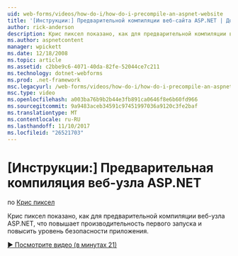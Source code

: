 ```yaml
---
uid: web-forms/videos/how-do-i/how-do-i-precompile-an-aspnet-website
title: '[Инструкции:] Предварительной компиляции веб-сайта ASP.NET | Документы Microsoft'
author: rick-anderson
description: Крис пиксел показано, как для предварительной компиляции веб-узла ASP.NET, что повышает производительность первого запуска и повысить уровень безопасности приложения.
ms.author: aspnetcontent
manager: wpickett
ms.date: 12/18/2008
ms.topic: article
ms.assetid: c2bbe9c6-4071-40da-82fe-52044ce7c211
ms.technology: dotnet-webforms
ms.prod: .net-framework
msc.legacyurl: /web-forms/videos/how-do-i/how-do-i-precompile-an-aspnet-website
msc.type: video
ms.openlocfilehash: a003ba76b9b2b44e3fb891ca0646f8e6b60fd966
ms.sourcegitcommit: 9a9483aceb34591c97451997036a9120c3fe2baf
ms.translationtype: MT
ms.contentlocale: ru-RU
ms.lasthandoff: 11/10/2017
ms.locfileid: "26521703"
---
```

<a name="how-do-i-precompile-an-aspnet-website"></a>[Инструкции:] Предварительная компиляция веб-узла ASP.NET
====================
по [Крис пиксел](https://twitter.com/chrispels)

Крис пиксел показано, как для предварительной компиляции веб-узла ASP.NET, что повышает производительность первого запуска и повысить уровень безопасности приложения.

[&#9654; Посмотрите видео (в минутах 21)](https://channel9.msdn.com/Blogs/ASP-NET-Site-Videos/how-do-i-precompile-an-aspnet-website)
